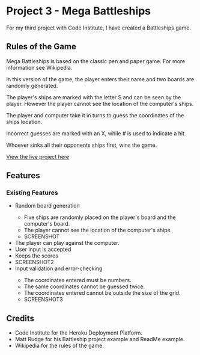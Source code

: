# Project 3 - Mega Battleships

For my third project with Code Institute, I have created a Battleships game.

## Rules of the Game
Mega Battleships is based on the classic pen and paper game. For more information 
see Wikipedia.

In this version of the game, the player enters their name and two boards are
randomly generated.

The player's ships are marked with the letter S and can be seen by the player. However 
the player cannot see the location of the computer's ships.

The player and computer take it in turns to guess the coordinates of the ships location.

Incorrect guesses are marked with an X, while # is used to indicate a hit.

Whoever sinks all their opponents ships first, wins the game.

<a href="https://shaneduffy91.github.io/Rock-Paper-Scissors/" target="_blank" aria-label="The live project">View the live project here</a>

## Features
### Existing Features


<ul>
    <li>Random board generation</li>
        <ul>
        <li>Five ships are randomly placed on the player's board and the computer's board.</li>
        <li>The player cannot see the location of the computer's ships.</li>
        <li>SCREENSHOT</li>
        </ul>
    <li>The player can play against the computer.</li>
    <li>User input is accepted</li>
    <li>Keeps the scores</li>
    <li>SCREENSHOT2</li>
    <li>Input validation and error-checking</li>
        <ul>
        <li>The coordinates entered must be numbers.</li>
        <li>The same coordinates cannot be guessed twice.</li>
        <li>The coordinates entered cannot be outside the size of the grid.</li>
        <li>SCREENSHOT3</li>
        </ul>
</ul>


## Credits
<ul>
    <li>Code Institute for the Heroku Deployment Platform.</li>
    <li>Matt Rudge for his Battleship project example and ReadMe example.</li>
    <li>Wikipedia for the rules of the game.</li>
</ul>
